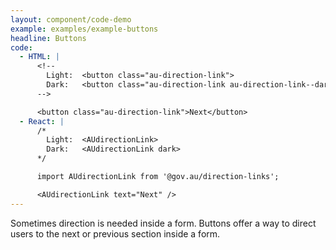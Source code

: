 ```yaml
---
layout: component/code-demo
example: examples/example-buttons
headline: Buttons
code:
  - HTML: |
      <!--
        Light:  <button class="au-direction-link">
        Dark:   <button class="au-direction-link au-direction-link--dark">
      -->

      <button class="au-direction-link">Next</button>
  - React: |
      /*
        Light:  <AUdirectionLink>
        Dark:   <AUdirectionLink dark>
      */

      import AUdirectionLink from '@gov.au/direction-links';

      <AUdirectionLink text="Next" />
---
```


Sometimes direction is needed inside a form. Buttons offer a way to direct users to the next or previous section inside a form.

